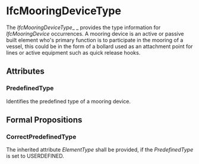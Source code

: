 # IfcMooringDeviceType

The _IfcMooringDeviceType__ _  provides the type information for _IfcMooringDevice_  occurrences.
A mooring device is an active or passive built element who's primary function is to participate in the mooring of a vessel, this could be in the form of a bollard used as an attachment point for lines or active equipment such as quick release hooks.

## Attributes

### PredefinedType
Identifies the predefined type of a mooring device.

## Formal Propositions

### CorrectPredefinedType
The inherited attribute _ElementType_ shall be provided, if the _PredefinedType_ is set to USERDEFINED.
